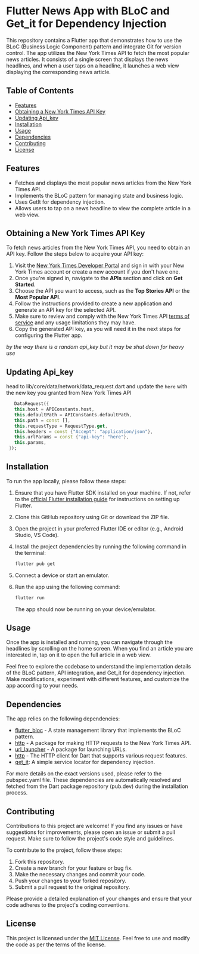 # Flutter News App with BLoC and Get_it for Dependency Injection

This repository contains a Flutter app that demonstrates how to use the BLoC (Business Logic Component) pattern and integrate Git for version control. The app utilizes the New York Times API to fetch the most popular news articles. It consists of a single screen that displays the news headlines, and when a user taps on a headline, it launches a web view displaying the corresponding news article.

## Table of Contents

- [Features](#features)
- [Obtaining a New York Times API Key](#obtaining-a-new-york-times-api-key)
- [Updating Api_key](#updating_api_key)
- [Installation](#installation)
- [Usage](#usage)
- [Dependencies](#dependencies)
- [Contributing](#contributing)
- [License](#license)

## Features

- Fetches and displays the most popular news articles from the New York Times API.
- Implements the BLoC pattern for managing state and business logic.
- Uses GetIt for dependency injection.
- Allows users to tap on a news headline to view the complete article in a web view.

## Obtaining a New York Times API Key

To fetch news articles from the New York Times API, you need to obtain an API key. Follow the steps below to acquire your API key:

1. Visit the [New York Times Developer Portal](https://developer.nytimes.com/get-started) and sign in with your New York Times account or create a new account if you don't have one.
2. Once you're signed in, navigate to the **APIs** section and click on **Get Started**.
3. Choose the API you want to access, such as the **Top Stories API** or the **Most Popular API**.
4. Follow the instructions provided to create a new application and generate an API key for the selected API.
5. Make sure to review and comply with the New York Times API [terms of service](https://developer.nytimes.com/tou) and any usage limitations they may have.
6. Copy the generated API key, as you will need it in the next steps for configuring the Flutter app.

_by the way there is a random api_key but it may be shut down for heavy use_

## Updating Api_key

head to lib/core/data/network/data_request.dart and update the `here` with the new key you granted from New York Times API

```dart
   DataRequest({
   this.host = APIConstants.host,
   this.defaultPath = APIConstants.defaultPath,
   this.path = const [],
   this.requestType = RequestType.get,
   this.headers = const {"Accept": "application/json"},
   this.urlParams = const {"api-key": "here"},
   this.params,
 });
```

## Installation

To run the app locally, please follow these steps:

1. Ensure that you have Flutter SDK installed on your machine. If not, refer to the [official Flutter installation guide](https://flutter.dev/docs/get-started/install) for instructions on setting up Flutter.
2. Clone this GitHub repository using Git or download the ZIP file.
3. Open the project in your preferred Flutter IDE or editor (e.g., Android Studio, VS Code).
4. Install the project dependencies by running the following command in the terminal:

   ```bash
   flutter pub get
   ```

5. Connect a device or start an emulator.
6. Run the app using the following command:

   ```bash
   flutter run
   ```

   The app should now be running on your device/emulator.

## Usage

Once the app is installed and running, you can navigate through the headlines by scrolling on the home screen. When you find an article you are interested in, tap on it to open the full article in a web view.

Feel free to explore the codebase to understand the implementation details of the BLoC pattern, API integration, and Get_it for dependency injection. Make modifications, experiment with different features, and customize the app according to your needs.

## Dependencies

The app relies on the following dependencies:

- [flutter_bloc](https://pub.dev/packages/flutter_bloc) - A state management library that implements the BLoC pattern.
- [http](https://pub.dev/packages/http) - A package for making HTTP requests to the New York Times API.
- [url_launcher](https://pub.dev/packages/url_launcher) - A package for launching URLs.
- [http](https://pub.dev/packages/http) - The HTTP client for Dart that supports various request features.
- [get_it](https://pub.dev/packages/get_it): A simple service locator for dependency injection.

For more details on the exact versions used, please refer to the pubspec.yaml file.
These dependencies are automatically resolved and fetched from the Dart package repository (pub.dev) during the installation process.

## Contributing

Contributions to this project are welcome! If you find any issues or have suggestions for improvements, please open an issue or submit a pull request. Make sure to follow the project's code style and guidelines.

To contribute to the project, follow these steps:

1. Fork this repository.
2. Create a new branch for your feature or bug fix.
3. Make the necessary changes and commit your code.
4. Push your changes to your forked repository.
5. Submit a pull request to the original repository.

Please provide a detailed explanation of your changes and ensure that your code adheres to the project's coding conventions.

## License

This project is licensed under the [MIT License](LICENSE). Feel free to use and modify the code as per the terms of the license.
